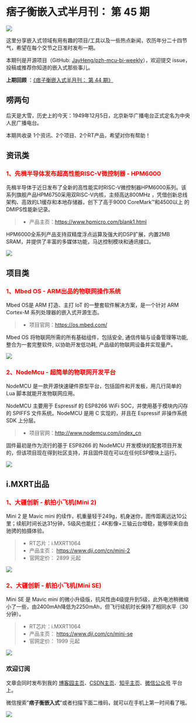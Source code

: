 # 痞子衡嵌入式半月刊： 第 45 期

![](http://henjay724.com/image/cnblogs/pzh_mcu_bi_weekly.PNG)

这里分享嵌入式领域有用有趣的项目/工具以及一些热点新闻，农历年分二十四节气，希望在每个交节之日准时发布一期。

本期刊是开源项目（GitHub: [JayHeng/pzh-mcu-bi-weekly](https://github.com/JayHeng/pzh-mcu-bi-weekly)），欢迎提交 issue，投稿或推荐你知道的嵌入式那些事儿。

**上期回顾** ：[《痞子衡嵌入式半月刊： 第 44 期》](https://www.cnblogs.com/henjay724/p/15585823.html)

## 唠两句

后天是大雪，历史上的今天：1949年12月5日，北京新华广播电台正式定名为中央人民广播电台。

本期共收录 1个资讯、2个项目、2个RT产品，希望对你有帮助！

## 资讯类

### <font color="red">1、先楫半导体发布超高性能RISC-V微控制器 - HPM6000</font>

先楫半导体于近日发布了全新的高性能实时RISC-V微控制器HPM6000系列。该系列旗舰产品HPM6750采用双RISC-V内核，主频高达800MHz ，凭借创新总线架构、高效的L1缓存和本地存储器，创下了高于9000 CoreMark™和4500以上 的DMIPS性能新记录。

> * 产品主页：https://www.hpmicro.com/blank1.html

HPM6000全系列产品支持双精度浮点运算及强大的DSP扩展，内置2MB SRAM，并提供了丰富的多媒体功能，马达控制模块和通讯接口。

![](http://henjay724.com/image/biweekly20211205/hpm6000.PNG)

## 项目类

### <font color="red">1、Mbed OS - ARM出品的物联网操作系统</font>

Mbed OS是 ARM 打造、主打 IoT 的一整套软件解决方案，是一个针对 ARM Cortex-M 系列处理器的嵌入式开源生态。

> * 项目官网：https://os.mbed.com/

Mbed OS 将物联网所需的所有基础组件，包括安全, 通信传输与设备管理等功能, 整合为一套完整软件, 以协助开发低功耗, 产品级的物联网设备并实现量产。

![](http://henjay724.com/image/biweekly20211205/MbedOS.PNG)

### <font color="red">2、NodeMcu - 超简单的物联网开发平台</font>

NodeMCU 是一款开源快速硬件原型平台，包括固件和开发板，用几行简单的 Lua 脚本就能开发物联网应用。

NodeMCU 主要用于 Espressif 的 ESP8266 WiFi SOC，并使用基于模块内闪存的 SPIFFS 文件系统。NodeMCU 是用 C 实现的，并且在 Espressif 非操作系统 SDK 上分层。

> * 项目官网：http://www.nodemcu.com/index_cn

固件最初是作为流行的基于 ESP8266 的 NodeMCU 开发模块的配套项目开发的，但该项目现在得到社区支持，并且固件现在可以在任何ESP模块上运行。

![](http://henjay724.com/image/biweekly20211205/NodeMCU.PNG)

## i.MXRT出品


### <font color="red">1、大疆创新 - 航拍小飞机(Mini 2)</font>

Mini 2 是 Mavic mini 的续作，机重量轻于249g，机身迷你，图传距离远达10公里；续航时间长达31分钟，5级风也能扛；4K影像+三轴云台增稳，能够带来自由驰骋的拍摄体验。

> * RT芯片：i.MXRT1064
> * 产品主页： https://www.dji.com/cn/mini-2
> * 官网定价： 2899 元起

![](http://henjay724.com/image/biweekly20211205/DJI_Mini2.PNG)

### <font color="red">2、大疆创新 - 航拍小飞机(Mini SE)</font>

Mini SE 是 Mavic mini 的微小升级版，抗风性由4级提升到5级，此外电池稍微缩小了一些，由2400mAh降低为2250mAh，但飞行续航时长保持了相同水平（30分钟）。

> * RT芯片：i.MXRT1064
> * 产品主页： https://www.dji.com/cn/mini-se
> * 官网定价： 1999 元起

![](http://henjay724.com/image/biweekly20211205/DJI_MiniSE.PNG)


### 欢迎订阅

文章会同时发布到我的 [博客园主页](https://www.cnblogs.com/henjay724/)、[CSDN主页](https://blog.csdn.net/henjay724)、[知乎主页](https://www.zhihu.com/people/henjay724)、[微信公众号](http://weixin.sogou.com/weixin?type=1&query=痞子衡嵌入式) 平台上。

微信搜索"__痞子衡嵌入式__"或者扫描下面二维码，就可以在手机上第一时间看了哦。

![](http://henjay724.com/image/github/pzhMcu_qrcode_258x258.jpg)

